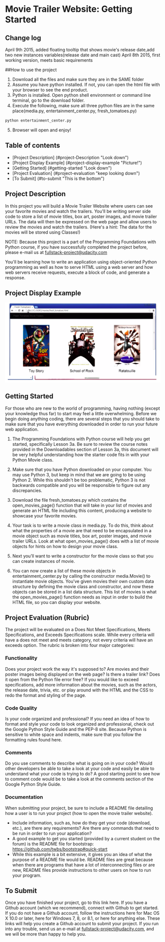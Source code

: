 # Movie Trailer Website: Getting Started

## Change log

April 9th 2015, added floating tooltip that shows movie's release date,add two new instances variables(release date and main cast)
April 8th 2015, first working version, meets basic requirements

##How to use the project
1. Download all the files and make sure they are in the SAME folder
2. Assume you have python installed. If not, you can open the html file with your browser to see the end product.
3. Python is installed. Open python shell environment or command line terminal, go to the download folder.
4. Execute the following, make sure all three python files are in the same place(media.py, entertainment_center.py, fresh_tomatoes.py)

```bash
python entertainment_center.py
```

5. Browser will open and enjoy!

## Table of contents

* [Project Description] (#project-Description "Look down")
* [Project Display Example] (#project-display-example "Picture!")
* [Getting Started] (#getting-started "Look down")
* [Project Evaluation] (#project-evaluation "keep looking down")
* [To Submit] (#to-submit "This is the bottom")

## Project Description
In this project you will build a Movie Trailer Website where users can see your favorite movies and watch the trailers. You'll be writing server side code to store a list of movie titles, box art, poster images, and movie trailer URLs. The data will then be expressed on the web page and allow users to review the movies and watch the trailers. (Here's a hint: The data for the movies will be stored using Classes!)

NOTE: Because this project is a part of the Programming Foundations with Python course, if you have successfully completed the project before, please e-mail us at fullstack-project@udacity.com

You'll be learning how to write an application using object-oriented Python programming as well as how to serve HTML using a web server and how web servers receive requests, execute a block of code, and generate a response.

## Project Display Example
![Project Display Example](./pics/p1_display_example.png)

## Getting Started
For those who are new to the world of programming, having nothing (except your knowledge thus far) to start may feel a little overwhelming. Before we begin doing anything coding, there are several steps that you should take to make sure that you have everything downloaded in order to run your future web application.

1. The Programming Foundations with Python course will help you get started, specifically Lesson 3a. Be sure to review the course notes provided in the Downloadables section of Lesson 3a, this document will be very helpful understanding how the starter code fits in with your Python Movie class.

2. Make sure that you have Python downloaded on your computer. You may use Python 3, but keep in mind that we are going to be using Python 2. While this shouldn't be too problematic, Python 3 is not backwards compatible and you will be responsible to figure out any discrepancies.

3. Download the file fresh_tomatoes.py which contains the open_movies_page() function that will take in your list of movies and generate an HTML file including this content, producing a website to showcase your favorite movies.

4. Your task is to write a movie class in media.py. To do this, think about what the properties of a movie are that need to be encapsulated in a movie object such as movie titles, box art, poster images, and movie trailer URLs. Look at what open_movies_page() does with a list of movie objects for hints on how to design your movie class.

5. Next you’ll want to write a constructor for the movie class so that you can create instances of movie.

6. You can now create a list of these movie objects in entertainment_center.py by calling the constructor media.Movie() to instantiate movie objects. You’ve given movies their own custom data structure by defining the movie class and constructor, and now these objects can be stored in a list data structure. This list of movies is what the open_movies_page() function needs as input in order to build the HTML file, so you can display your website.

## Project Evaluation (Rubric)
The project will be evaluated on a Does Not Meet Specifications, Meets Specifications, and Exceeds Specifications scale. While every criteria will have a does not meet and meets category, not every criteria will have an exceeds option.
The rubric is broken into four major categories:

### Functionality
Does your project work the way it's supposed to? Are movies and their poster images being displayed on the web page? Is there a trailer link? Does it open from the Python file error free?
If you would like to exceed specifications, add more information about the movies, such as the actors, the release date, trivia, etc. or play around with the HTML and the CSS to redo the format and styling of the page.

### Code Quality
Is your code organized and professional? If you need an idea of how to format and style your code to look organized and professional, check out the Google Python Style Guide and the PEP-8 site.
Because Python is sensitive to white space and indents, make sure that you follow the formatting rules found here.

### Comments
Do you use comments to describe what is going on in your code? Would other developers be able to take a look at your code and easily be able to understand what your code is trying to do? A good starting point to see how to comment code would be to take a look at the comments section of the Google Python Style Guide.

### Documentation
When submitting your project, be sure to include a README file detailing how a user is to run your project (how to open the movie trailer website).
* Include information, such as, how do they get your code (download, etc.), are there any requirements? Are there any commands that need to be run in order to run your application?
* A good example to get you started (provided by a current student on the forum) is the README file for bootstrap: https://github.com/twbs/bootstrap#quick-start
* While this example is a bit extensive, it gives you an idea of what the purpose of a README file would be. README files are great because when there are programs that have a lot of interconnecting files or are new, README files provide instructions to other users on how to run your program.

## To Submit
Once you have finished your project, go to this link here. If you have a Github account (which we recommend), connect with Github to get started. If you do not have a Github account, follow the instructions here for Mac OS X 10.0 or later, here for Windows 7, 8, or 8.1, or here for anything else. These links will help you create a Github account to submit your project.
If you run into any trouble, send us an e-mail at fullstack-project@udacity.com, and we will be more than happy to help you.
